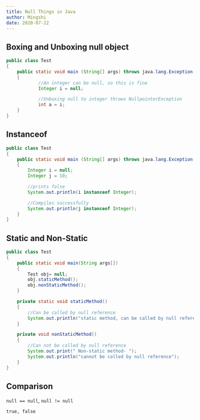 ```yaml
---
title: Null Things in Java
author: Mingshi
date: 2020-07-22
---
```


## Boxing and Unboxing null object

```java
public class Test
{
	public static void main (String[] args) throws java.lang.Exception
	{
			//An integer can be null, so this is fine
			Integer i = null;

			//Unboxing null to integer throws NullpointerException
			int a = i;
	}
}
```

## Instanceof

```java
public class Test
{
	public static void main (String[] args) throws java.lang.Exception
	{
		Integer i = null;
		Integer j = 10;

		//prints false
		System.out.println(i instanceof Integer);

		//Compiles successfully
		System.out.println(j instanceof Integer);
	}
}
```

## Static and Non-Static

```java
public class Test
{
	public static void main(String args[])
	{
		Test obj= null;
		obj.staticMethod();
		obj.nonStaticMethod();
	}

	private static void staticMethod()
	{
		//Can be called by null reference
		System.out.println("static method, can be called by null reference");
	}

	private void nonStaticMethod()
	{
		//Can not be called by null reference
		System.out.print(" Non-static method- ");
		System.out.println("cannot be called by null reference");
	}
}
```

## Comparison

`null == null`, `null != null`

`true, false`
